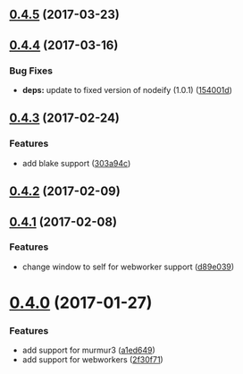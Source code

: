 <a name="0.4.5"></a>
## [0.4.5](https://github.com/multiformats/js-multihashing-async/compare/v0.4.4...v0.4.5) (2017-03-23)



<a name="0.4.4"></a>
## [0.4.4](https://github.com/multiformats/js-multihashing-async/compare/v0.4.3...v0.4.4) (2017-03-16)


### Bug Fixes

* **deps:** update to fixed version of nodeify (1.0.1) ([154001d](https://github.com/multiformats/js-multihashing-async/commit/154001d))



<a name="0.4.3"></a>
## [0.4.3](https://github.com/multiformats/js-multihashing-async/compare/v0.4.2...v0.4.3) (2017-02-24)


### Features

* add blake support ([303a94c](https://github.com/multiformats/js-multihashing-async/commit/303a94c))



<a name="0.4.2"></a>
## [0.4.2](https://github.com/multiformats/js-multihashing-async/compare/v0.4.1...v0.4.2) (2017-02-09)



<a name="0.4.1"></a>
## [0.4.1](https://github.com/multiformats/js-multihashing-async/compare/v0.4.0...v0.4.1) (2017-02-08)


### Features

* change window to self for webworker support ([d89e039](https://github.com/multiformats/js-multihashing-async/commit/d89e039))



<a name="0.4.0"></a>
# [0.4.0](https://github.com/multiformats/js-multihashing-async/compare/v0.3.0...v0.4.0) (2017-01-27)


### Features

* add support for murmur3  ([a1ed649](https://github.com/multiformats/js-multihashing-async/commit/a1ed649))
* add support for webworkers ([2f30f71](https://github.com/multiformats/js-multihashing-async/commit/2f30f71))



